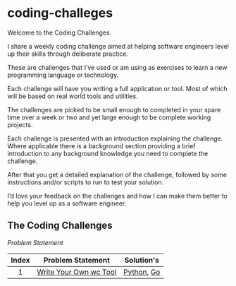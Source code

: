 # coding-challeges

Welcome to the Coding Challenges.

I share a weekly coding challenge aimed at helping software engineers level up their skills through deliberate practice.

These are challenges that I’ve used or am using as exercises to learn a new programming language or technology.

Each challenge will have you writing a full application or tool. Most of which will be based on real world tools and utilities.

The challenges are picked to be small enough to completed in your spare time over a week or two and yet large enough to be complete working projects.

Each challenge is presented with an introduction explaining the challenge. Where applicable there is a background section providing a brief introduction to any background knowledge you need to complete the challenge.

After that you get a detailed explanation of the challenge, followed by some instructions and/or scripts to run to test your solution.

I’d love your feedback on the challenges and how I can make them better to help you level up as a software engineer.

## The Coding Challenges
*Problem Statement*

| Index | Problem Statement | Solution's |
| :---: |     :---:         |   :---:         |
| 1     | [Write Your Own wc Tool](https://codingchallenges.fyi/challenges/challenge-wc) | [Python](./1-write-your-own-wc-tool/Python-Solution), [Go](1-write-your-own-wc-tool/Go-Solution)    |
